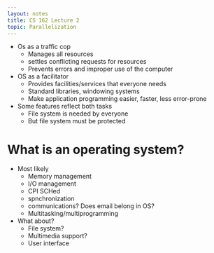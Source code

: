 ```yaml
---
layout: notes
title: CS 162 Lecture 2
topic: Parallelization
---
```

* Os as a traffic cop
  * Manages all resources
  * settles conflicting requests for resources
  * Prevents errors and improper use of the computer
* OS as a facilitator
  * Provides facilities/services that everyone needs
  * Standard libraries, windowing systems
  * Make application programming easier, faster, less error-prone
* Some features reflect both tasks
  * File system is needed by everyone
  * But file system must be protected

# What is an operating system?

* Most likely
  * Memory management
  * I/O management
  * CPI SCHed
  * spnchronization
  * communications? Does email belong in OS?
  * Multitasking/multiprogramming
* What about?
  * File system?
  * Multimedia support?
  * User interface
